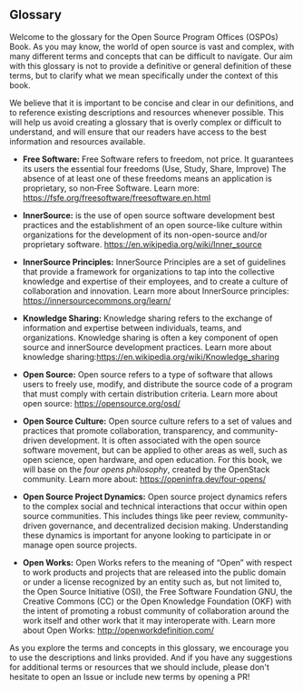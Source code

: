## Glossary

Welcome to the glossary for the Open Source Program Offices (OSPOs) Book. As you may know, the world of open source is vast and complex, 
with many different terms and concepts that can be difficult to navigate. Our aim with this glossary is not to provide a definitive or general definition 
of these terms, but to clarify what we mean specifically under the context of this book.

We believe that it is important to be concise and clear in our definitions, and to reference existing descriptions and resources whenever possible. 
This will help us avoid creating a glossary that is overly complex or difficult to understand, and will ensure that our readers have access to the best 
information and resources available.


* **Free Software:** Free Software refers to freedom, not price. It guarantees its users the essential four freedoms (Use, Study, Share, Improve) The absence of at least one of these freedoms means an application is proprietary, so non‐Free Software. Learn more: https://fsfe.org/freesoftware/freesoftware.en.html
* **InnerSource:** is the use of open source software development best practices and the establishment of an open source-like culture within organizations
for the development of its non-open-source and/or proprietary software. https://en.wikipedia.org/wiki/Inner_source

* **InnerSource Principles:** InnerSource Principles are a set of guidelines that provide a framework for organizations 
to tap into the collective knowledge and expertise of their employees, and to create a culture of collaboration and innovation. 
Learn more about InnerSource principles: https://innersourcecommons.org/learn/

* **Knowledge Sharing:** Knowledge sharing refers to the exchange of information and expertise between individuals, teams, and organizations. 
Knowledge sharing is often a key component of open source and innerSource development practices. Learn more about knowledge sharing:https://en.wikipedia.org/wiki/Knowledge_sharing

* **Open Source:** Open source refers to a type of software that allows users to freely use, modify, and distribute 
the source code of a program that must comply with certain distribution criteria. Learn more about open source: https://opensource.org/osd/

* **Open Source Culture:** Open source culture refers to a set of values and practices that promote collaboration, transparency, 
and community-driven development. It is often associated with the open source software movement, but can be applied to other 
areas as well, such as open science, open hardware, and open education. For this book, we will base on the *four opens philosophy*, created by the OpenStack community. Learn more about: https://openinfra.dev/four-opens/

* **Open Source Project Dynamics:** Open source project dynamics refers to the complex social and technical interactions that occur within 
open source communities. This includes things like peer review, community-driven governance, and decentralized 
decision making. Understanding these dynamics is important for anyone looking to participate in or manage open source projects. 

* **Open Works:** Open Works refers to the meaning of “Open” with respect to work products and projects that are released into the public domain 
or under a license recognized by an entity such as, but not limited to, the Open Source Initiative (OSI), the Free Software Foundation GNU, 
the Creative Commons (CC) or the Open Knowledge Foundation (OKF) with the intent of promoting a robust community of collaboration around 
the work itself and other work that it may interoperate with. Learn more about Open Works: http://openworkdefinition.com/


As you explore the terms and concepts in this glossary, we encourage you to use the descriptions and links provided. 
And if you have any suggestions for additional terms or resources that we should include, please don't hesitate to open an Issue or include new terms by
opening a PR!


